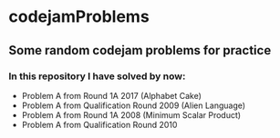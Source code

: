 # codejamProblems

## Some random codejam problems for practice

### In this repository I have solved by now:

* Problem A from Round 1A 2017 (Alphabet Cake)
* Problem A from Qualification Round 2009 (Alien Language)
* Problem A from Round 1A 2008 (Minimum Scalar Product)
* Problem A from Qualification Round 2010


